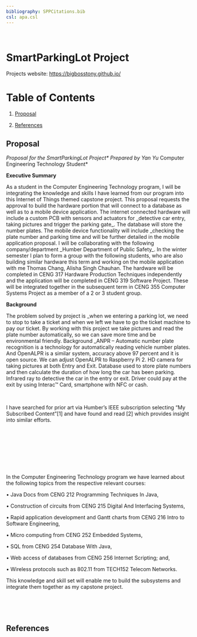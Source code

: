 ```yaml
---
bibliography: SPPCitations.bib
csl: apa.csl
---
```


 

SmartParkingLot Project
=======================

Projects website: <https://bigbosstony.github.io/>

Table of Contents
=================

1.  [Proposal](#proposal)

2.  [References](#references)

Proposal
--------

*Proposal for the SmartParkingLot Project\* Prepared by Yan Yu* Computer
Engineering Technology Student\*

**Executive Summary** 

As a student in the Computer Engineering Technology program, I will be
integrating the knowledge and skills I have learned from our program into this
Internet of Things themed capstone project. This proposal requests the approval
to build the hardware portion that will connect to a database as well as to a
mobile device application. The internet connected hardware will include a custom
PCB with sensors and actuators for \_detective car entry, taking pictures and
trigger the parking gate_. The database will store the number plates. The mobile
device functionality will include \_checking the plate number and parking time
and will be further detailed in the mobile application proposal. I will be
collaborating with the following company/department \_Humber Department of
Public Safety_. In the winter semester I plan to form a group with the following
students, who are also building similar hardware this term and working on the
mobile application with me Thomas Chang, Alisha Singh Chauhan. The hardware will
be completed in CENG 317 Hardware Production Techniques independently and the
application will be completed in CENG 319 Software Project. These will be
integrated together in the subsequent term in CENG 355 Computer Systems Project
as a member of a 2 or 3 student group.

**Background**

The problem solved by project is \_when we entering a parking lot, we need to
stop to take a ticket and when we left we have to go the ticket machine to pay
our ticket. By working with this project we take pictures and read the plate
number automatically, so we can save more time and be environmental friendly.
Background \_ANPR – Automatic number plate recognition is a technology for
automatically reading vehicle number plates. And OpenALPR is a similar system,
accuracy above 97 percent and it is open source. We can adjust OpenALPR to
Raspberry Pi 2. HD camera for taking pictures at both Entry and Exit. Database
used to store plate numbers and then calculate the duration of how long the car
has been parking. Infrared ray to detective the car in the entry or exit. Driver
could pay at the exit by using Interac™ Card, smartphone with NFC or cash.

 

I have searched for prior art via Humber’s IEEE subscription selecting “My
Subscribed Content”[1] and have found and read [2] which provides insight into
similar efforts.

 


 

 

 

In the Computer Engineering Technology program we have learned about the
following topics from the respective relevant courses:

• Java Docs from CENG 212 Programming Techniques In Java,

• Construction of circuits from CENG 215 Digital And Interfacing Systems,

• Rapid application development and Gantt charts from CENG 216 Intro to Software
Engineering,

• Micro computing from CENG 252 Embedded Systems,

• SQL from CENG 254 Database With Java,

• Web access of databases from CENG 256 Internet Scripting; and,

• Wireless protocols such as 802.11 from TECH152 Telecom Networks.

This knowledge and skill set will enable me to build the subsystems and
integrate them together as my capstone project.

 

 

References
----------

 
